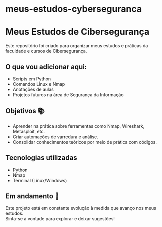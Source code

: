 # meus-estudos-cyberseguranca
# Meus Estudos de Cibersegurança

Este repositório foi criado para organizar meus estudos e práticas da faculdade e cursos de Cibersegurança.

## O que vou adicionar aqui:
- Scripts em Python
- Comandos Linux e Nmap
- Anotações de aulas
- Projetos futuros na área de Segurança da Informação
## Objetivos 📚

- Aprender na prática sobre ferramentas como Nmap, Wireshark, Metasploit, etc.
- Criar automações de varredura e análise.
- Consolidar conhecimentos teóricos por meio de prática com códigos.

## Tecnologias utilizadas

- Python
- Nmap
- Terminal (Linux/Windows)

## Em andamento 🔄

Este projeto está em constante evolução à medida que avanço nos meus estudos.  
Sinta-se à vontade para explorar e deixar sugestões!
